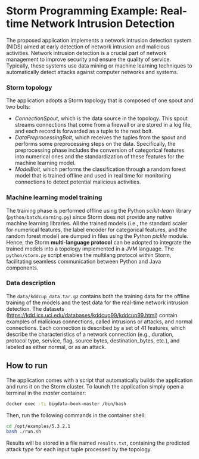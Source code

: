 # Storm Programming Example: Real-time Network Intrusion Detection

The proposed application implements a network intrusion detection
system (NIDS) aimed at early detection of network intrusion and
malicious activities. Network intrusion detection is a crucial part
of network management to improve security and ensure the quality
of service. Typically, these systems use data mining or machine
learning techniques to automatically detect attacks against computer
networks and systems.

### Storm topology
The application adopts a Storm topology that is composed of one spout and two bolts:
- *ConnectionSpout*, which is the data source in the topology. This
spout streams connections that come from a firewall or are stored
in a log file, and each record is forwarded as a tuple to the next bolt.
- *DataPreprocessingBolt*, which receives the tuples from the spout
and performs some preprocessing steps on the data. Specifically, the preprocessing phase includes the conversion of categorical features
into numerical ones and the standardization of these features
for the machine learning model.
- *ModelBolt*, which performs the classification through a random forest
model that is trained offline and used in real time for monitoring
connections to detect potential malicious activities.

### Machine learning model training
The training phase is performed offline using the Python
*scikit-learn* library (```python/batchLearning.py```) since Storm does not provide any native machine
learning libraries. All the trained models (i.e., the standard scaler
for numerical features, the label encoder for categorical features, and
the random forest model) are dumped in files using the Python *pickle*
module. Hence, the Storm **multi-language protocol** can be adopted to
integrate the trained models into a topology implemented in a JVM
language.  The ```python/storm.py``` script enables the multilang protocol within Storm, facilitating seamless communication between Python and Java components.

### Data description

The ```data/kddcup_data.tar.gz``` contains both the training data for the offline training of the models and the test data for the real-time network intrusion detection. The datasets (https://kdd.ics.uci.edu/databases/kddcup99/kddcup99.html) contain examples of malicious connections, called intrusions or attacks, and normal connections. Each connection is described by a set of 41 features,
which describe the characteristics of a network connection (e.g.,
duration, protocol type, service, flag, source bytes, destination_bytes, etc.), and labeled as either normal, or as an attack. 





## How to run

The application comes with a script that automatically builds the
application and runs it on the Storm cluster.
To launch the application simply open a terminal in the _master_ container:

```bash
docker exec -ti bigdata-book-master /bin/bash
```

Then, run the following commands in the container shell:
```bash
cd /opt/examples/5.3.2.1
bash ./run.sh
```

Results will be stored in a file named ```results.txt```, containing the predicted attack type for each input tuple processed by the topology.

